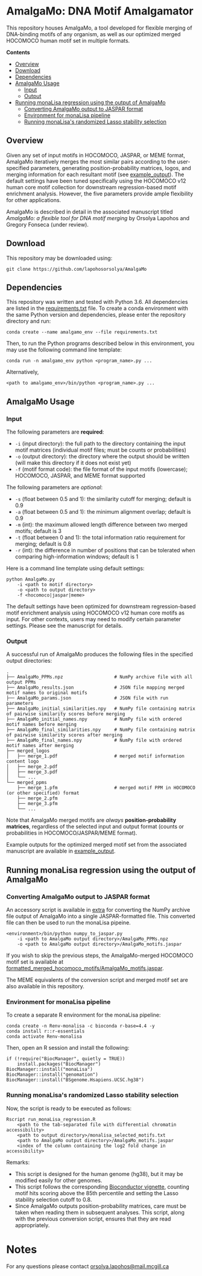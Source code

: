 # AmalgaMo: DNA Motif Amalgamator

This repository houses AmalgaMo, a tool developed for flexible merging of DNA-binding motifs of any organism, as well as our optimized merged HOCOMOCO human motif set in multiple formats.

**Contents**

- [Overview](#overview)
- [Download](#download)
- [Dependencies](#dependencies)
- [AmalgaMo Usage](#amalgamo-usage)
  - [Input](#input)
  - [Output](#output)
- [Running monaLisa regression using the output of AmalgaMo](#running-monalisa-regression-using-the-output-of-amalgamo)
  - [Converting AmalgaMo output to JASPAR format](#converting-amalgamo-output-to-jaspar-format)
  - [Environment for monaLisa pipeline](#environment-for-monalisa-pipeline)
  - [Running monaLisa's randomized Lasso stability selection](#running-monalisas-randomized-lasso-stability-selection)


## Overview

Given any set of input motifs in HOCOMOCO, JASPAR, or MEME format, AmalgaMo iteratively merges the most similar pairs according to the user-specified parameters, generating position-probability matrices, logos, and merging information for each resultant motif (see [example_output](/example_output)). The default settings have been tuned specifically using the HOCOMOCO v12 human core motif collection for downstream regression-based motif enrichment analysis. However, the five parameters provide ample flexibility for other applications.

AmalgaMo is described in detail in the associated manuscript titled *AmalgaMo: a flexible tool for DNA motif merging* by Orsolya Lapohos and Gregory Fonseca (under review).

## Download

This repository may be downloaded using:

    git clone https://github.com/lapohosorsolya/AmalgaMo

## Dependencies

This repository was written and tested with Python 3.6. All dependencies are listed in the [requirements.txt](/requirements.txt) file. To create a conda environment with the same Python version and dependencies, please enter the repository directory and run: 

    conda create --name amalgamo_env --file requirements.txt

Then, to run the Python programs described below in this environment, you may use the following command line template:

    conda run -n amalgamo_env python <program_name>.py ...

Alternatively,

    <path to amalgamo_env>/bin/python <program_name>.py ...


## AmalgaMo Usage

### Input

The following parameters are **required**:

- `-i` (input directory): the full path to the directory containing the input motif matrices (individual motif files; must be counts or probabilities)
- `-o` (output directory): the directory where the output should be written (will make this directory if it does not exist yet)
- `-f` (motif format code): the file format of the input motifs (lowercase); HOCOMOCO, JASPAR, and MEME format supported

The following parameters are *optional*:

- `-s` (float between 0.5 and 1): the similarity cutoff for merging; default is 0.9
- `-a` (float between 0.5 and 1): the minimum alignment overlap; default is 0.9
- `-m` (int): the maximum allowed length difference between two merged motifs; default is 3
- `-t` (float between 0 and 1): the total information ratio requirement for merging; default is 0.8
- `-r` (int): the difference in number of positions that can be tolerated when comparing high-information windows; default is 1

Here is a command line template using default settings:

    python AmalgaMo.py 
        -i <path to motif directory>
        -o <path to output directory>
        -f <hocomoco|jaspar|meme>

The default settings have been optimized for downstream regression-based motif enrichment analysis using HOCOMOCO v12 human core motifs as input. For other contexts, users may need to modify certain parameter settings. Please see the manuscript for details.

### Output

A successful run of AmalgaMo produces the following files in the specified output directories:

    .
    ├── AmalgaMo_PPMs.npz                   # NumPy archive file with all output PPMs
    ├── AmalgaMo_results.json               # JSON file mapping merged motif names to original motifs
    ├── AmalgaMo_params.json                # JSON file with run parameters
    ├── AmalgaMo_initial_similarities.npy   # NumPy file containing matrix of pairwise similarity scores before merging
    ├── AmalgaMo_initial_names.npy          # NumPy file with ordered motif names before merging
    ├── AmalgaMo_final_similarities.npy     # NumPy file containing matrix of pairwise similarity scores after merging
    ├── AmalgaMo_final_names.npy            # NumPy file with ordered motif names after merging
    ├── merged_logos
    │   ├── merge_1.pdf                     # merged motif information content logo
    │   ├── merge_2.pdf
    │   ├── merge_3.pdf
    │   └── ...
    └── merged_ppms
        ├── merge_1.pfm                     # merged motif PPM in HOCOMOCO (or other specified) format
        ├── merge_2.pfm
        ├── merge_3.pfm
        └── ...

Note that AmalgaMo merged motifs are *always* **position-probability matrices**, regardless of the selected input and output format (counts or probabilities in HOCOMOCO/JASPAR/MEME format).

Example outputs for the optimized merged motif set from the associated manuscript are available in [example_output](/example_output).

## Running monaLisa regression using the output of AmalgaMo

### Converting AmalgaMo output to JASPAR format

An accessory script is available in [extra](/extra) for converting the NumPy archive file output of AmalgaMo into a single JASPAR-formatted file. This converted file can then be used to run the monaLisa pipeine.

    <environment>/bin/python numpy_to_jaspar.py
        -i <path to AmalgaMo output directory>/AmalgaMo_PPMs.npz 
        -o <path to AmalgaMo output directory>/AmalgaMo_motifs.jaspar

If you wish to skip the previous steps, the AmalgaMo-merged HOCOMOCO motif set is available at [formatted_merged_hocomoco_motifs/AmalgaMo_motifs.jaspar](/formatted_merged_hocomoco_motifs/AmalgaMo_motifs.jaspar).

The MEME equivalents of the conversion script and merged motif set are also available in this repository.

### Environment for monaLisa pipeline

To create a separate R environment for the monaLisa pipeline:

    conda create -n Renv-monalisa -c bioconda r-base=4.4 -y
    conda install r::r-essentials
    conda activate Renv-monalisa

Then, open an R session and install the following:

    if (!require("BiocManager", quietly = TRUE))
        install.packages("BiocManager")
    BiocManager::install("monaLisa")
    BiocManager::install("genomation")
    BiocManager::install("BSgenome.Hsapiens.UCSC.hg38")

### Running monaLisa's randomized Lasso stability selection

Now, the script is ready to be executed as follows:

    Rscript run_monaLisa_regression.R
        <path to the tab-separated file with differential chromatin accessibility>
        <path to output directory>/monalisa_selected_motifs.txt
        <path to AmalgaMo output directory>/AmalgaMo_motifs.jaspar
        <index of the column containing the log2 fold change in accessibility>

Remarks:

- This script is designed for the human genome (hg38), but it may be modified easily for other genomes.
- This script follows the corresponding [Bioconductor vignette](https://bioconductor.org/packages/3.22/bioc/vignettes/monaLisa/inst/doc/selecting_motifs_with_randLassoStabSel.html), counting motif hits scoring above the 85th percentile and setting the Lasso stability selection cutoff to 0.8.
- Since AmalgaMo outputs position-probability matrices, care must be taken when reading them in subsequent analyses. This script, along with the previous conversion script, ensures that they are read appropriately.

# Notes

For any questions please contact orsolya.lapohos@mail.mcgill.ca